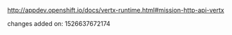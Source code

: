 http://appdev.openshift.io/docs/vertx-runtime.html#mission-http-api-vertx

changes added on: 1526637672174
